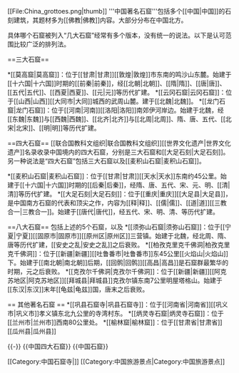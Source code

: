 [[File:China_grottoes.png|thumb]]
'''中国著名石窟'''包括多个[[中国|中国]]的石刻建筑，其题材多为[[佛教|佛教]]内容。大部分分布在中国北方。

具体哪个石窟被列入“几大石窟”经常有多个版本，没有统一的说法。以下是认可范围比较广泛的排列法。

==三大石窟==

*[[莫高窟|莫高窟]]：位于[[甘肃|甘肃]][[敦煌|敦煌]]市东南的鸣沙山东麓。始建于[[十六国|十六国]]时期的[[前秦|前秦]]，经[[北朝|北朝]]、[[隋|隋]]、[[唐|唐]]、[[五代|五代]]、[[西夏|西夏]]、[[元|元]]等历代扩建。
*[[云冈石窟|云冈石窟]]：位于[[山西|山西]][[大同市|大同]]城西的武周山麓。建于[[北魏|北魏]]。
*[[龙门石窟|龙门石窟]]：位于[[河南|河南]][[洛阳|洛阳]]南郊伊河岸边。始建于北魏，经[[东魏|东魏]]与[[西魏|西魏]]、[[北齐|北齐]]与[[北周|北周]]、隋、唐、五代、[[北宋|北宋]]、[[明|明]]等历代扩建。

==四大石窟==
[[联合国教科文组织|联合国教科文组织]][[世界文化遗产|世界文化遗产]]名录收录中国境内的四大石窟，分别是三大石窟和[[大足石刻|大足石刻]]。另一种说法是“四大石窟”包括三大石窟以及[[麦积山石窟|麦积山石窟]]。

*[[麦积山石窟|麦积山石窟]]：位于[[甘肃|甘肃]][[天水|天水]]东南约45公里。始建于[[十六国|十六国]]时期的[[后秦|后秦]]，经隋、唐、五代、宋、元、明、[[清|清]]等历代扩建。
*[[大足石刻|大足石刻]]：位于[[重庆|重庆]][[大足县|大足县]]，是中国南方石窟的代表和顶尖之作，内容为[[释|释]]、[[儒|儒]]、[[道|道]][[三教合一|三教合一]]。始建于[[唐代|唐代]]，经五代、宋、明、清、等历代扩建。

==八大石窟==
包括上述的5个石窟，以及
*[[须弥山石窟|须弥山石窟]]：位于[[宁夏|宁夏]][[固原市|固原市]][[原州区|原州区]]三营镇。始建于北魏，经北周、隋、唐等历代扩建，[[安史之乱|安史之乱]]之后衰败。
*[[柏孜克里克千佛洞|柏孜克里克千佛洞]]：位于[[新疆|新疆]][[吐鲁番市|吐鲁番市]]东45公里[[火焰山|火焰山]]下。始建于[[南北朝|南北朝]]后期，[[回鹘|回鹘]][[高昌|高昌]]是石窟群最繁华的时期，元之后衰败。
*[[克孜尔千佛洞|克孜尔千佛洞]]：位于[[新疆|新疆]][[阿克苏地区|阿克苏地区]][[拜城县|拜城县]]克孜尔镇东南7公里明屋塔格山。始建于[[东汉|东汉]]末年[[龟兹|龟兹]]国，唐末之后衰败。

== 其他著名石窟 ==
*[[巩县石窟寺|巩县石窟寺]]：位于[[河南省|河南省]][[巩义市|巩义市]]孝义镇东北九公里的寺湾村东。
*[[炳灵寺石窟|炳灵寺石窟]]：位于[[兰州市|兰州市]]西南80公里处。
*[[榆林窟|榆林窟]]：位于[[甘肃省|甘肃省]][[瓜州县|瓜州县]]

{{-}}
{{中国四大石窟}}
{{中国石窟}}

[[Category:中国石窟寺|]]
[[Category:中国旅游景点|Category:中国旅游景点]]